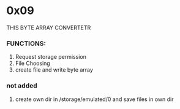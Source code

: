 # 0x09
THIS BYTE ARRAY CONVERTETR


### FUNCTIONS:
1. Request storage permission
2. File Choosing
3. create file and write byte array


### not added 
1. create own dir in /storage/emulated/0 and save files in own dir


